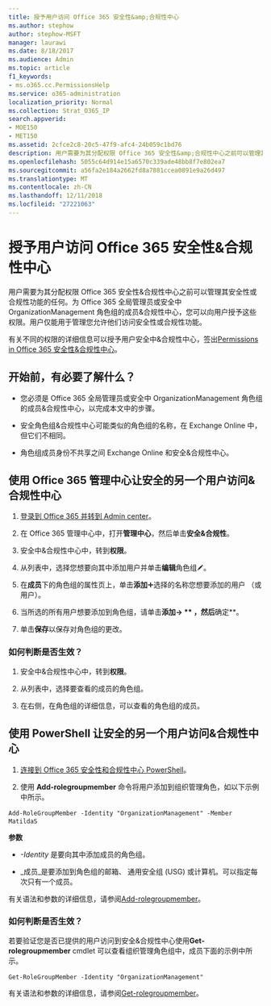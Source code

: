 ```yaml
---
title: 授予用户访问 Office 365 安全性&amp;合规性中心
ms.author: stephow
author: stephow-MSFT
manager: laurawi
ms.date: 8/18/2017
ms.audience: Admin
ms.topic: article
f1_keywords:
- ms.o365.cc.PermissionsHelp
ms.service: o365-administration
localization_priority: Normal
ms.collection: Strat_O365_IP
search.appverid:
- MOE150
- MET150
ms.assetid: 2cfce2c8-20c5-47f9-afc4-24b059c1bd76
description: 用户需要为其分配权限 Office 365 安全性&amp;合规性中心之前可以管理其安全性或合规性功能的任何。
ms.openlocfilehash: 5055c64d914e15a6570c339ade48bb8f7e802ea7
ms.sourcegitcommit: a56fa2e184a2662fd8a7881ccea0891e9a26d497
ms.translationtype: MT
ms.contentlocale: zh-CN
ms.lasthandoff: 12/11/2018
ms.locfileid: "27221063"
---
```

# <a name="give-users-access-to-the-office-365-security-amp-compliance-center"></a>授予用户访问 Office 365 安全性&amp;合规性中心

用户需要为其分配权限 Office 365 安全性&amp;合规性中心之前可以管理其安全性或合规性功能的任何。为 Office 365 全局管理员或安全中 OrganizationManagement 角色组的成员&amp;合规性中心，您可以向用户授予这些权限。用户仅能用于管理您允许他们访问安全性或合规性功能。 
  
有关不同的权限的详细信息可以授予用户安全中&amp;合规性中心，签出[Permissions in Office 365 安全性&amp;合规性中心](permissions-in-the-security-and-compliance-center.md)。
  
## <a name="what-do-you-need-to-know-before-you-begin"></a>开始前，有必要了解什么？

- 您必须是 Office 365 全局管理员或安全中 OrganizationManagement 角色组的成员&amp;合规性中心，以完成本文中的步骤。
    
- 安全角色组&amp;合规性中心可能类似的角色组的名称，在 Exchange Online 中，但它们不相同。 
    
- 角色组成员身份不共享之间 Exchange Online 和安全&amp;合规性中心。
    
## <a name="use-the-office-365-admin-center-to-give-another-user-access-to-the-security-amp-compliance-center"></a>使用 Office 365 管理中心让安全的另一个用户访问&amp;合规性中心

1. [登录到 Office 365 并转到 Admin center](https://go.microsoft.com/fwlink/p/?LinkId=525275)。
    
2. 在 Office 365 管理中心中，打开**管理中心**，然后单击**安全&amp;合规性**。 
    
3. 安全中&amp;合规性中心中，转到**权限**。
    
4. 从列表中，选择您想要向其中添加用户并单击**编辑**角色组![编辑图标](media/O365_MDM_CreatePolicy_EditIcon.gif)。
    
5. 在**成员**下的角色组的属性页上，单击**添加**![添加图标](media/ITPro-EAC-AddIcon.gif)选择的名称您想要添加的用户 （或用户）。 
    
6. 当所选的所有用户想要添加到角色组，请单击**添加-\> ** ，然后**确定**。
    
7. 单击**保存**以保存对角色组的更改。 
    
### <a name="how-do-you-know-this-worked"></a>如何判断是否生效？

1. 安全中&amp;合规性中心中，转到**权限**。
    
2. 从列表中，选择要查看的成员的角色组。
    
3. 在右侧，在角色组的详细信息，可以查看的角色组的成员。
    
## <a name="use-powershell-to-give-another-user-access-to-the-security-amp-compliance-center"></a>使用 PowerShell 让安全的另一个用户访问&amp;合规性中心

1. [连接到 Office 365 安全性和合规性中心 PowerShell](https://docs.microsoft.com/en-us/powershell/exchange/office-365-scc/connect-to-scc-powershell/connect-to-scc-powershell?view=exchange-ps)。
    
2. 使用 **Add-rolegroupmember** 命令将用户添加到组织管理角色，如以下示例中所示。 
    
  ```
  Add-RoleGroupMember -Identity "OrganizationManagement" -Member MatildaS
  
  ```

 **参数**
  
- _-Identity_ 是要向其中添加成员的角色组。 
    
- _成员_是要添加到角色组的邮箱、 通用安全组 (USG) 或计算机。可以指定每次只有一个成员。 
    
有关语法和参数的详细信息，请参阅[Add-rolegroupmember](https://go.microsoft.com/fwlink/p/?LinkId=510859)。
  
### <a name="how-do-you-know-this-worked"></a>如何判断是否生效？

若要验证您是否已提供的用户访问到安全&amp;合规性中心使用**Get-rolegroupmember** cmdlet 可以查看组织管理角色组中，成员下面的示例中所示。 
  
```
Get-RoleGroupMember -Identity "OrganizationManagement"

```

有关语法和参数的详细信息，请参阅[Get-rolegroupmember](https://go.microsoft.com/fwlink/p/?LinkId=510860)。
  

